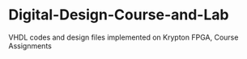 # Digital-Design-Course-and-Lab
VHDL codes and design files implemented on Krypton FPGA, Course Assignments
